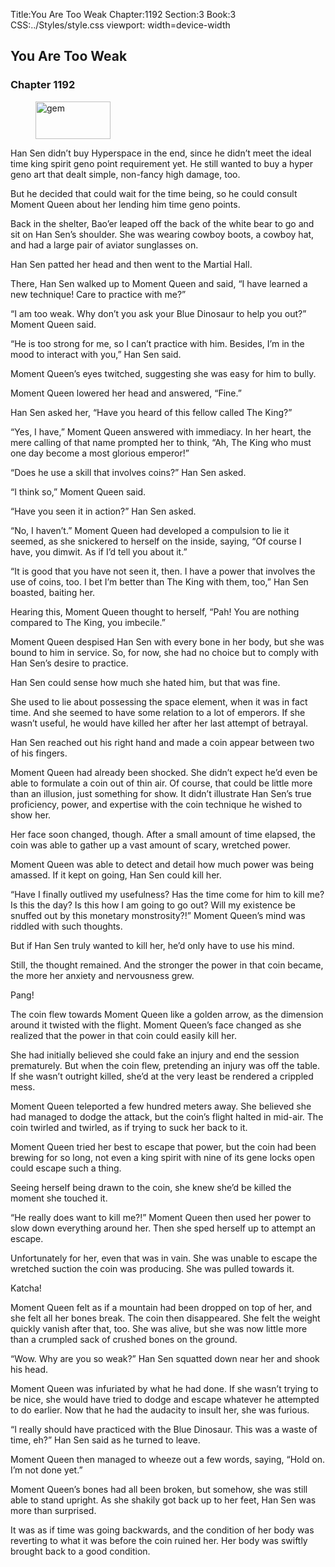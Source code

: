 Title:You Are Too Weak 
Chapter:1192 
Section:3 
Book:3 
CSS:../Styles/style.css 
viewport: width=device-width
  
## You Are Too Weak
### Chapter 1192
  
<figure>
	<img src="../Images/gem.gif" alt="gem" id="gem" width="120" height="60" />
</figure>
  

  
Han Sen didn’t buy Hyperspace in the end, since he didn’t meet the ideal time king spirit geno point requirement yet. He still wanted to buy a hyper geno art that dealt simple, non-fancy high damage, too.

But he decided that could wait for the time being, so he could consult Moment Queen about her lending him time geno points.

Back in the shelter, Bao’er leaped off the back of the white bear to go and sit on Han Sen’s shoulder. She was wearing cowboy boots, a cowboy hat, and had a large pair of aviator sunglasses on.

Han Sen patted her head and then went to the Martial Hall.

There, Han Sen walked up to Moment Queen and said, “I have learned a new technique! Care to practice with me?”

“I am too weak. Why don’t you ask your Blue Dinosaur to help you out?” Moment Queen said.

“He is too strong for me, so I can’t practice with him. Besides, I’m in the mood to interact with you,” Han Sen said.

Moment Queen’s eyes twitched, suggesting she was easy for him to bully.

Moment Queen lowered her head and answered, “Fine.”

Han Sen asked her, “Have you heard of this fellow called The King?”

“Yes, I have,” Moment Queen answered with immediacy. In her heart, the mere calling of that name prompted her to think, “Ah, The King who must one day become a most glorious emperor!”

“Does he use a skill that involves coins?” Han Sen asked.

“I think so,” Moment Queen said.

“Have you seen it in action?” Han Sen asked.

“No, I haven’t.” Moment Queen had developed a compulsion to lie it seemed, as she snickered to herself on the inside, saying, “Of course I have, you dimwit. As if I’d tell you about it.”

“It is good that you have not seen it, then. I have a power that involves the use of coins, too. I bet I’m better than The King with them, too,” Han Sen boasted, baiting her.

Hearing this, Moment Queen thought to herself, “Pah! You are nothing compared to The King, you imbecile.”

Moment Queen despised Han Sen with every bone in her body, but she was bound to him in service. So, for now, she had no choice but to comply with Han Sen’s desire to practice.

Han Sen could sense how much she hated him, but that was fine.

She used to lie about possessing the space element, when it was in fact time. And she seemed to have some relation to a lot of emperors. If she wasn’t useful, he would have killed her after her last attempt of betrayal.

Han Sen reached out his right hand and made a coin appear between two of his fingers.

Moment Queen had already been shocked. She didn’t expect he’d even be able to formulate a coin out of thin air. Of course, that could be little more than an illusion, just something for show. It didn’t illustrate Han Sen’s true proficiency, power, and expertise with the coin technique he wished to show her.

Her face soon changed, though. After a small amount of time elapsed, the coin was able to gather up a vast amount of scary, wretched power.

Moment Queen was able to detect and detail how much power was being amassed. If it kept on going, Han Sen could kill her.

“Have I finally outlived my usefulness? Has the time come for him to kill me? Is this the day? Is this how I am going to go out? Will my existence be snuffed out by this monetary monstrosity?!” Moment Queen’s mind was riddled with such thoughts.

But if Han Sen truly wanted to kill her, he’d only have to use his mind.

Still, the thought remained. And the stronger the power in that coin became, the more her anxiety and nervousness grew.

Pang!

The coin flew towards Moment Queen like a golden arrow, as the dimension around it twisted with the flight. Moment Queen’s face changed as she realized that the power in that coin could easily kill her.

She had initially believed she could fake an injury and end the session prematurely. But when the coin flew, pretending an injury was off the table. If she wasn’t outright killed, she’d at the very least be rendered a crippled mess.

Moment Queen teleported a few hundred meters away. She believed she had managed to dodge the attack, but the coin’s flight halted in mid-air. The coin twirled and twirled, as if trying to suck her back to it.

Moment Queen tried her best to escape that power, but the coin had been brewing for so long, not even a king spirit with nine of its gene locks open could escape such a thing.

Seeing herself being drawn to the coin, she knew she’d be killed the moment she touched it.

“He really does want to kill me?!” Moment Queen then used her power to slow down everything around her. Then she sped herself up to attempt an escape.

Unfortunately for her, even that was in vain. She was unable to escape the wretched suction the coin was producing. She was pulled towards it.

Katcha!

Moment Queen felt as if a mountain had been dropped on top of her, and she felt all her bones break. The coin then disappeared. She felt the weight quickly vanish after that, too. She was alive, but she was now little more than a crumpled sack of crushed bones on the ground.

“Wow. Why are you so weak?” Han Sen squatted down near her and shook his head.

Moment Queen was infuriated by what he had done. If she wasn’t trying to be nice, she would have tried to dodge and escape whatever he attempted to do earlier. Now that he had the audacity to insult her, she was furious.

“I really should have practiced with the Blue Dinosaur. This was a waste of time, eh?” Han Sen said as he turned to leave.

Moment Queen then managed to wheeze out a few words, saying, “Hold on. I’m not done yet.”

Moment Queen’s bones had all been broken, but somehow, she was still able to stand upright. As she shakily got back up to her feet, Han Sen was more than surprised.

It was as if time was going backwards, and the condition of her body was reverting to what it was before the coin ruined her. Her body was swiftly brought back to a good condition.